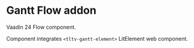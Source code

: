 # Gantt Flow addon

Vaadin 24 Flow component.

Component integrates `<tltv-gantt-element>` LitElement web component.


